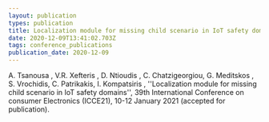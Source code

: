 ```yaml
---
layout: publication
types: publication
title: Localization module for missing child scenario in IoT safety domains
date: 2020-12-09T13:41:02.703Z
tags: conference_publications
publication_date: 2020-12-09
---
```

Α. Tsanousa , V.R. Xefteris , D. Ntioudis ,  C. Chatzigeorgiou, G. Meditskos , S. Vrochidis, C. Patrikakis, I. Kompatsiris , ''Localization module for missing child scenario in IoT safety domains'', 39th International Conference on consumer Electronics (ICCE21), 10-12 January 2021 (accepted for publication).